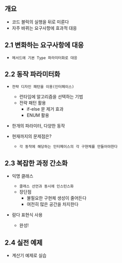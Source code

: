 ## 개요

- 코드 블럭의 실행을 뒤로 미룬다
- 자주 바뀌는 요구사항에 효과적 대응

## 2.1 변화하는 요구사항에 대응

- `메서드에 기본 Type 파라미터화로 대응`

## 2.2 동작 파라미터화

- `전략 디자인 패턴을 이용(인터페이스)`
    - 런타임에 알고리즘을 선택하는 기법
    - 전략 패턴 활용
        - if-else 문 제거 효과
        - ENUM 활용

- 한개의 파라미터, 다양한 동작

- 현재까지의 문제점은?
    - `각 동작에 해당하는 인터페이스의 각 구현체를 만들어야한다`

## 2.3 복잡한 과정 간소화

- 익명 클래스
    - `클래스 선언과 동시에 인스턴스화`
    - 장단점
        - 불필요한 구현체 생성이 줄어든다
        - 여전히 많은 공간을 차지한다

- 람다 표현식 사용
    - 완성!

## 2.4 실전 예제
* 계산기 예제로 실습